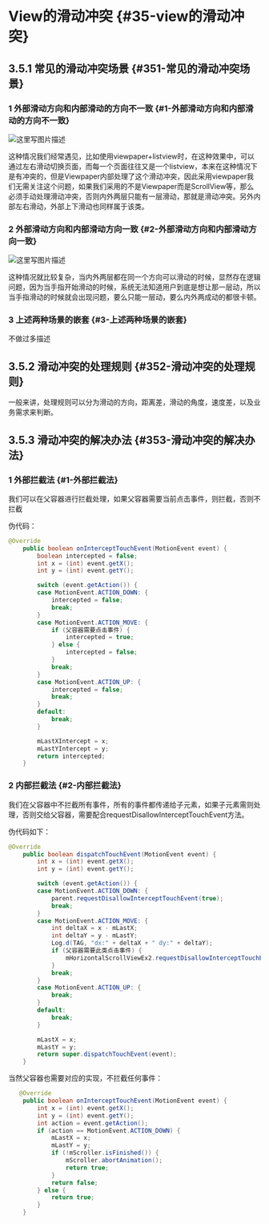 # View的滑动冲突 {#35-view的滑动冲突}

## 3.5.1 常见的滑动冲突场景 {#351-常见的滑动冲突场景}

### 1 外部滑动方向和内部滑动的方向不一致 {#1-外部滑动方向和内部滑动的方向不一致}

![](http://img.blog.csdn.net/20160724160722340 "这里写图片描述")

这种情况我们经常遇见，比如使用viewpaper+listview时，在这种效果中，可以通过左右滑动切换页面，而每一个页面往往又是一个listview，本来在这种情况下是有冲突的，但是Viewpaper内部处理了这个滑动冲突，因此采用viewpaper我们无需关注这个问题，如果我们采用的不是Viewpaper而是ScrollView等，那么必须手动处理滑动冲突，否则内外两层只能有一层滑动，那就是滑动冲突。另外内部左右滑动，外部上下滑动也同样属于该类。

### 2 外部滑动方向和内部滑动方向一致 {#2-外部滑动方向和内部滑动方向一致}

![](http://img.blog.csdn.net/20160724160754294 "这里写图片描述")

这种情况就比较复杂，当内外两层都在同一个方向可以滑动的时候，显然存在逻辑问题，因为当手指开始滑动的时候，系统无法知道用户到底是想让那一层动，所以当手指滑动的时候就会出现问题，要么只能一层动，要么内外两成动的都很卡顿。

### 3 上述两种场景的嵌套 {#3-上述两种场景的嵌套}

不做过多描述

## 3.5.2 滑动冲突的处理规则 {#352-滑动冲突的处理规则}

一般来讲，处理规则可以分为滑动的方向，距离差，滑动的角度，速度差，以及业务需求来判断。

## 3.5.3 滑动冲突的解决办法 {#353-滑动冲突的解决办法}

### 1 外部拦截法 {#1-外部拦截法}

我们可以在父容器进行拦截处理，如果父容器需要当前点击事件，则拦截，否则不拦截

伪代码：

```java
@Override
    public boolean onInterceptTouchEvent(MotionEvent event) {
        boolean intercepted = false;
        int x = (int) event.getX();
        int y = (int) event.getY();

        switch (event.getAction()) {
        case MotionEvent.ACTION_DOWN: {
            intercepted = false;
            break;
        }
        case MotionEvent.ACTION_MOVE: {
            if (父容器需要点击事件) {
                intercepted = true;
            } else {
                intercepted = false;
            }
            break;
        }
        case MotionEvent.ACTION_UP: {
            intercepted = false;
            break;
        }
        default:
            break;
        }

        mLastXIntercept = x;
        mLastYIntercept = y;
        return intercepted;
    }
```

### 2 内部拦截法 {#2-内部拦截法}

我们在父容器中不拦截所有事件，所有的事件都传递给子元素，如果子元素需则处理，否则交给父容器，需要配合requestDisallowInterceptTouchEvent方法。

伪代码如下：

```java
@Override
    public boolean dispatchTouchEvent(MotionEvent event) {
        int x = (int) event.getX();
        int y = (int) event.getY();

        switch (event.getAction()) {
        case MotionEvent.ACTION_DOWN: {
            parent.requestDisallowInterceptTouchEvent(true);
            break;
        }
        case MotionEvent.ACTION_MOVE: {
            int deltaX = x - mLastX;
            int deltaY = y - mLastY;
            Log.d(TAG, "dx:" + deltaX + " dy:" + deltaY);
            if (父容器需要此类点击事件) {
                mHorizontalScrollViewEx2.requestDisallowInterceptTouchEvent(false);
            }
            break;
        }
        case MotionEvent.ACTION_UP: {
            break;
        }
        default:
            break;
        }

        mLastX = x;
        mLastY = y;
        return super.dispatchTouchEvent(event);
    }
```

当然父容器也需要对应的实现，不拦截任何事件：

```java
   @Override
    public boolean onInterceptTouchEvent(MotionEvent event) {
        int x = (int) event.getX();
        int y = (int) event.getY();
        int action = event.getAction();
        if (action == MotionEvent.ACTION_DOWN) {
            mLastX = x;
            mLastY = y;
            if (!mScroller.isFinished()) {
                mScroller.abortAnimation();
                return true;
            }
            return false;
        } else {
            return true;
        }
    }
```



